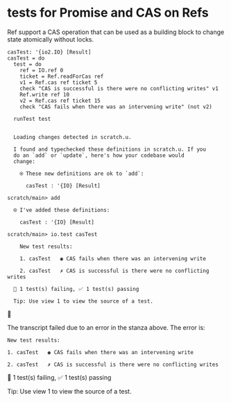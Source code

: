 # tests for Promise and CAS on Refs

Ref support a CAS operation that can be used as a building block to
change state atomically without locks.

``` unison
casTest: '{io2.IO} [Result]
casTest = do
  test = do
    ref = IO.ref 0
    ticket = Ref.readForCas ref
    v1 = Ref.cas ref ticket 5
    check "CAS is successful is there were no conflicting writes" v1
    Ref.write ref 10
    v2 = Ref.cas ref ticket 15
    check "CAS fails when there was an intervening write" (not v2)

  runTest test
```

``` ucm

  Loading changes detected in scratch.u.

  I found and typechecked these definitions in scratch.u. If you
  do an `add` or `update`, here's how your codebase would
  change:
  
    ⍟ These new definitions are ok to `add`:
    
      casTest : '{IO} [Result]

```
``` ucm
scratch/main> add

  ⍟ I've added these definitions:
  
    casTest : '{IO} [Result]

scratch/main> io.test casTest

    New test results:
  
    1. casTest   ◉ CAS fails when there was an intervening write
  
    2. casTest   ✗ CAS is successful is there were no conflicting writes
  
  🚫 1 test(s) failing, ✅ 1 test(s) passing
  
  Tip: Use view 1 to view the source of a test.

```



🛑

The transcript failed due to an error in the stanza above. The error is:


    New test results:
  
    1. casTest   ◉ CAS fails when there was an intervening write
  
    2. casTest   ✗ CAS is successful is there were no conflicting writes
  
  🚫 1 test(s) failing, ✅ 1 test(s) passing
  
  Tip: Use view 1 to view the source of a test.

